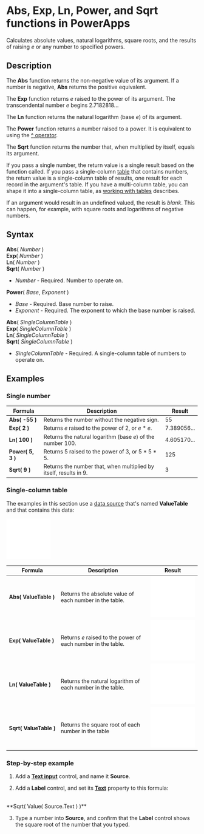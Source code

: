 <properties
	pageTitle="Abs, Exp, Ln, Power, and Sqrt functions | Microsoft PowerApps"
	description="Reference information, including syntax and examples, for the Abs, Sqrt, and other functions in PowerApps"
	services=""
	suite="powerapps"
	documentationCenter="na"
	authors="gregli-msft"
	manager="anneta"
	editor=""
	tags=""/>

<tags
   ms.service="powerapps"
   ms.devlang="na"
   ms.topic="article"
   ms.tgt_pltfrm="na"
   ms.workload="na"
   ms.date="09/13/2016"
   ms.author="gregli"/>

# Abs, Exp, Ln, Power, and Sqrt functions in PowerApps #
Calculates absolute values, natural logarithms, square roots, and the results of raising *e* or any number to specified powers.

## Description ##

The **Abs** function returns the non-negative value of its argument. If a number is negative, **Abs** returns the positive equivalent.

The **Exp** function returns *e* raised to the power of its argument.  The transcendental number *e* begins 2.7182818...

The **Ln** function returns the natural logarithm (base *e*) of its argument.

The **Power** function returns a number raised to a power.  It is equivalent to using the [**^** operator](operators.md).

The **Sqrt** function returns the number that, when multiplied by itself, equals its argument.

If you pass a single number, the return value is a single result based on the function called.  If you pass a single-column [table](../working-with-tables.md) that contains numbers, the return value is a single-column table of results, one result for each record in the argument's table. If you have a multi-column table, you can shape it into a single-column table, as [working with tables](../working-with-tables.md) describes.  

If an argument would result in an undefined valued, the result is *blank*.  This can happen, for example, with square roots and logarithms of negative numbers.

## Syntax ##

**Abs**( *Number* )<br>**Exp**( *Number* )<br>**Ln**( *Number* )<br>**Sqrt**( *Number* )

- *Number* - Required. Number to operate on.

**Power**( *Base*, *Exponent* )

- *Base* - Required. Base number to raise.
- *Exponent* - Required. The exponent to which the base number is raised.

**Abs**( *SingleColumnTable* )<br>**Exp**( *SingleColumnTable* )<br>**Ln**( *SingleColumnTable* )<br>**Sqrt**( *SingleColumnTable* )

- *SingleColumnTable* - Required. A single-column table of numbers to operate on.

## Examples ##

### Single number ###

| Formula | Description | Result |
|---------|-------------|--------|
| **Abs( -55 )** | Returns the number without the negative sign. | 55 |
| **Exp( 2 )** | Returns *e* raised to the power of 2, or *e* \* *e*. | 7.389056... |
| **Ln( 100 )** | Returns the natural logarithm (base *e*) of the number 100. | 4.605170... |
| **Power( 5, 3 )** | Returns 5 raised to the power of 3, or 5 \* 5 \* 5. | 125 |
| **Sqrt( 9 )** | Returns the number that, when multiplied by itself, results in 9. | 3 |


### Single-column table
The examples in this section use a [data source](../working-with-data-sources.md) that's named **ValueTable** and that contains this data:

![](media/function-numericals/values.png)

| Formula | Description | Result |
|---------|-------------|--------|
| **Abs(&nbsp;ValueTable&nbsp;)** | Returns the absolute value of each number in the table. | <style> img { max-width: none } </style> ![](media/function-numericals/values-abs.png) |
| **Exp(&nbsp;ValueTable&nbsp;)** | Returns *e* raised to the power of each number in the table. | <style> img { max-width: none } </style> ![](media/function-numericals/values-exp.png) |
| **Ln(&nbsp;ValueTable&nbsp;)** | Returns the natural logarithm of each number in the table. | <style> img { max-width: none } </style> ![](media/function-numericals/values-ln.png) |
| **Sqrt(&nbsp;ValueTable&nbsp;)** | Returns the square root of each number in the table | ![](media/function-numericals/values-sqrt.png) |

### Step-by-step example ###

1. Add a **[Text input](../controls/control-text-input.md)** control, and name it **Source**.

2. Add a **Label** control, and set its **[Text](../controls/properties-core.md)** property to this formula:
<br>
**Sqrt( Value( Source.Text ) )**

3. Type a number into **Source**, and confirm that the **Label** control shows the square root of the number that you typed.
